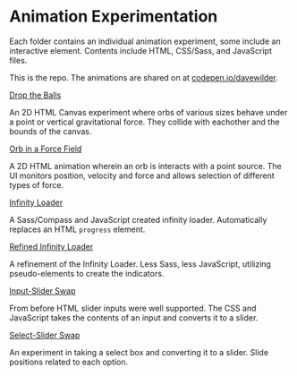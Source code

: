 # Animation Experimentation

Each folder contains an individual animation experiment, some include an interactive element. Contents include HTML, CSS/Sass, and JavaScript files.

This is the repo. The animations are shared on at [codepen.io/davewilder](https://codepen.io/davewilder).

[Drop the Balls](https://github.com/dwilder/codepens/tree/main/droptheballs)

An 2D HTML Canvas experiment where orbs of various sizes behave under a point or vertical gravitational force. They collide with eachother and the bounds of the canvas.

[Orb in a Force Field](https://github.com/dwilder/codepens/tree/main/orbinaforcefield)

A 2D HTML animation wherein an orb is interacts with a point source. The UI monitors position, velocity and force and allows selection of different types of force.

[Infinity Loader](https://github.com/dwilder/codepens/tree/main/infinityloader)

A Sass/Compass and JavaScript created infinity loader. Automatically replaces an HTML `progress` element.

[Refined Infinity Loader](https://github.com/dwilder/codepens/tree/main/refinedinfinityloader)

A refinement of the Infinity Loader. Less Sass, less JavaScript, utilizing pseudo-elements to create the indicators.

[Input-Slider Swap](https://github.com/dwilder/codepens/tree/main/inputsliderswap)

From before HTML slider inputs were well supported. The CSS and JavaScript takes the contents of an input and converts it to a slider.

[Select-Slider Swap](https://github.com/dwilder/codepens/tree/main/selectsliderswap)

An experiment in taking a select box and converting it to a slider. Slide positions related to each option.

